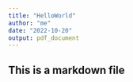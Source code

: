 ```yaml
---
title: "HelloWorld"
author: "me"
date: "2022-10-20"
output: pdf_document
---
```


## This is a markdown file
